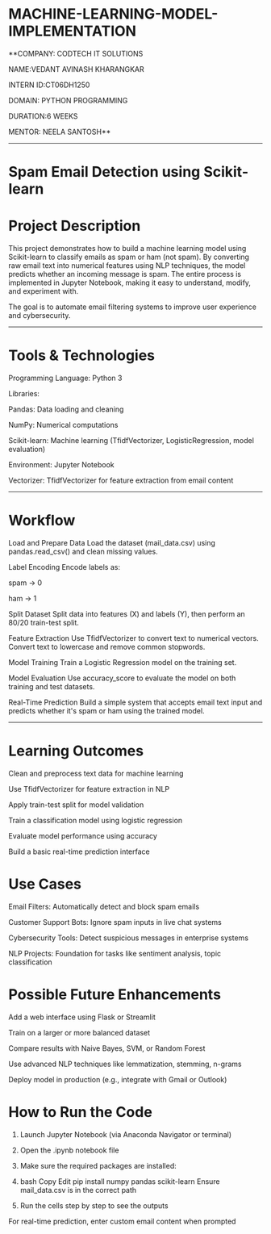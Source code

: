 # MACHINE-LEARNING-MODEL-IMPLEMENTATION

**COMPANY: CODTECH IT SOLUTIONS

NAME:VEDANT AVINASH KHARANGKAR

INTERN ID:CT06DH1250

DOMAIN: PYTHON PROGRAMMING

DURATION:6 WEEKS

MENTOR: NEELA SANTOSH**

---

# Spam Email Detection using Scikit-learn

# Project Description
This project demonstrates how to build a machine learning model using Scikit-learn to classify emails as spam or ham (not spam). By converting raw email text into numerical features using NLP techniques, the model predicts whether an incoming message is spam. The entire process is implemented in Jupyter Notebook, making it easy to understand, modify, and experiment with.

The goal is to automate email filtering systems to improve user experience and cybersecurity.

---

# Tools & Technologies
Programming Language: Python 3

Libraries:

Pandas: Data loading and cleaning

NumPy: Numerical computations

Scikit-learn: Machine learning (TfidfVectorizer, LogisticRegression, model evaluation)

Environment: Jupyter Notebook

Vectorizer: TfidfVectorizer for feature extraction from email content

---

# Workflow

Load and Prepare Data
Load the dataset (mail_data.csv) using pandas.read_csv() and clean missing values.

Label Encoding
Encode labels as:

spam → 0

ham → 1

Split Dataset
Split data into features (X) and labels (Y), then perform an 80/20 train-test split.

Feature Extraction
Use TfidfVectorizer to convert text to numerical vectors. Convert text to lowercase and remove common stopwords.

Model Training
Train a Logistic Regression model on the training set.

Model Evaluation
Use accuracy_score to evaluate the model on both training and test datasets.

Real-Time Prediction
Build a simple system that accepts email text input and predicts whether it's spam or ham using the trained model.

---

# Learning Outcomes

Clean and preprocess text data for machine learning

Use TfidfVectorizer for feature extraction in NLP

Apply train-test split for model validation

Train a classification model using logistic regression

Evaluate model performance using accuracy

Build a basic real-time prediction interface

# Use Cases

Email Filters: Automatically detect and block spam emails

Customer Support Bots: Ignore spam inputs in live chat systems

Cybersecurity Tools: Detect suspicious messages in enterprise systems

NLP Projects: Foundation for tasks like sentiment analysis, topic classification

# Possible Future Enhancements

Add a web interface using Flask or Streamlit

Train on a larger or more balanced dataset

Compare results with Naive Bayes, SVM, or Random Forest

Use advanced NLP techniques like lemmatization, stemming, n-grams

Deploy model in production (e.g., integrate with Gmail or Outlook)

# How to Run the Code

1. Launch Jupyter Notebook (via Anaconda Navigator or terminal)

2. Open the .ipynb notebook file

3. Make sure the required packages are installed:

4. bash
Copy
Edit
pip install numpy pandas scikit-learn
Ensure mail_data.csv is in the correct path

5. Run the cells step by step to see the outputs

For real-time prediction, enter custom email content when prompted

